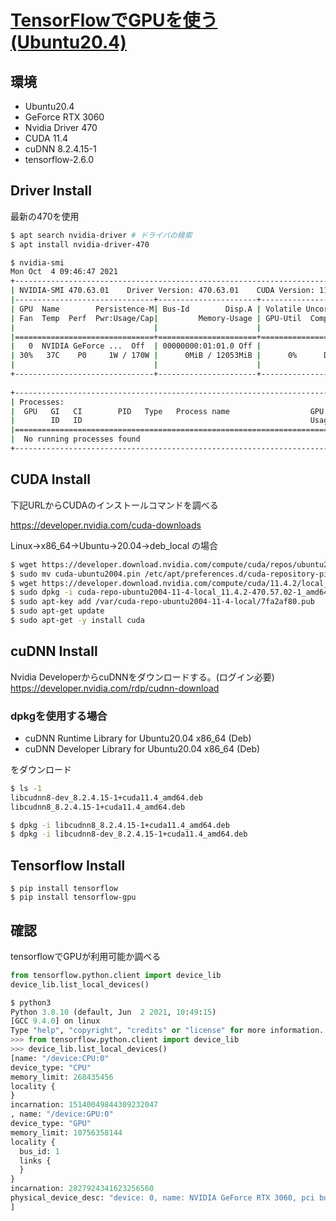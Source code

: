 # [TensorFlowでGPUを使う(Ubuntu20.4)](https://marimelon.github.io/knowledge/knowledge/linux/tensorflow-gpu_ubuntu20.4)

## 環境
- Ubuntu20.4
- GeForce RTX 3060
- Nvidia Driver 470
- CUDA 11.4
- cuDNN 8.2.4.15-1
- tensorflow-2.6.0

## Driver Install

最新の470を使用

```sh
$ apt search nvidia-driver # ドライバの検索
$ apt install nvidia-driver-470
```

```sh
$ nvidia-smi
Mon Oct  4 09:46:47 2021       
+-----------------------------------------------------------------------------+
| NVIDIA-SMI 470.63.01    Driver Version: 470.63.01    CUDA Version: 11.4     |
|-------------------------------+----------------------+----------------------+
| GPU  Name        Persistence-M| Bus-Id        Disp.A | Volatile Uncorr. ECC |
| Fan  Temp  Perf  Pwr:Usage/Cap|         Memory-Usage | GPU-Util  Compute M. |
|                               |                      |               MIG M. |
|===============================+======================+======================|
|   0  NVIDIA GeForce ...  Off  | 00000000:01:01.0 Off |                  N/A |
| 30%   37C    P0     1W / 170W |      0MiB / 12053MiB |      0%      Default |
|                               |                      |                  N/A |
+-------------------------------+----------------------+----------------------+
                                                                               
+-----------------------------------------------------------------------------+
| Processes:                                                                  |
|  GPU   GI   CI        PID   Type   Process name                  GPU Memory |
|        ID   ID                                                   Usage      |
|=============================================================================|
|  No running processes found                                                 |
+-----------------------------------------------------------------------------+
```

## CUDA Install

下記URLからCUDAのインストールコマンドを調べる

https://developer.nvidia.com/cuda-downloads


Linux->x86_64->Ubuntu->20.04->deb_local の場合
```sh
$ wget https://developer.download.nvidia.com/compute/cuda/repos/ubuntu2004/x86_64/cuda-ubuntu2004.pin
$ sudo mv cuda-ubuntu2004.pin /etc/apt/preferences.d/cuda-repository-pin-600
$ wget https://developer.download.nvidia.com/compute/cuda/11.4.2/local_installers/cuda-repo-ubuntu2004-11-4-local_11.4.2-470.57.02-1_amd64.deb
$ sudo dpkg -i cuda-repo-ubuntu2004-11-4-local_11.4.2-470.57.02-1_amd64.deb
$ sudo apt-key add /var/cuda-repo-ubuntu2004-11-4-local/7fa2af80.pub
$ sudo apt-get update
$ sudo apt-get -y install cuda
```

## cuDNN Install

Nvidia DeveloperからcuDNNをダウンロードする。(ログイン必要)  
https://developer.nvidia.com/rdp/cudnn-download

### dpkgを使用する場合

- cuDNN Runtime Library for Ubuntu20.04 x86_64 (Deb)  
- cuDNN Developer Library for Ubuntu20.04 x86_64 (Deb)

をダウンロード

```sh
$ ls -1
libcudnn8-dev_8.2.4.15-1+cuda11.4_amd64.deb
libcudnn8_8.2.4.15-1+cuda11.4_amd64.deb

$ dpkg -i libcudnn8_8.2.4.15-1+cuda11.4_amd64.deb
$ dpkg -i libcudnn8-dev_8.2.4.15-1+cuda11.4_amd64.deb
```

## Tensorflow Install

```
$ pip install tensorflow
$ pip install tensorflow-gpu
```

## 確認

tensorflowでGPUが利用可能か調べる

```py
from tensorflow.python.client import device_lib
device_lib.list_local_devices()
```

```python
$ python3
Python 3.8.10 (default, Jun  2 2021, 10:49:15) 
[GCC 9.4.0] on linux
Type "help", "copyright", "credits" or "license" for more information.
>>> from tensorflow.python.client import device_lib
>>> device_lib.list_local_devices()
[name: "/device:CPU:0"
device_type: "CPU"
memory_limit: 268435456
locality {
}
incarnation: 15140049844309232047
, name: "/device:GPU:0"
device_type: "GPU"
memory_limit: 10756358144
locality {
  bus_id: 1
  links {
  }
}
incarnation: 2827924341623256560
physical_device_desc: "device: 0, name: NVIDIA GeForce RTX 3060, pci bus id: 0000:01:01.0, compute capability: 8.6"
]
```